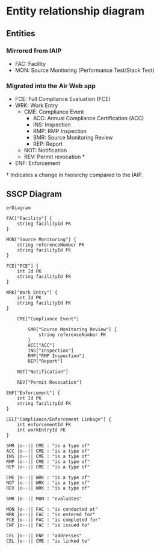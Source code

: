 # Entity relationship diagram

## Entities

### Mirrored from IAIP

- FAC: Facility
- MON: Source Monitoring (Performance Test/Stack Test)

### Migrated into the Air Web app

- FCE: Full Compliance Evaluation (FCE)
- WRK: Work Entry
    - CME: Compliance Event
        - ACC: Annual Compliance Certification (ACC)
        - INS: Inspection
        - RMP: RMP Inspection
        - SMR: Source Monitoring Review
        - REP: Report
    - NOT: Notification
    - REV: Permit revocation †
- ENF: Enforcement

† Indicates a change in hierarchy compared to the IAIP.

## SSCP Diagram

```mermaid
erDiagram

FAC["Facility"] {
    string facilityId PK
}

MON["Source Monitoring"] {
    string referenceNumber PK
    string facilityId FK
}

FCE["FCE"] {
    int Id PK
    string facilityId FK
}

WRK["Work Entry"] {
    int Id PK
    string facilityId FK
}

    CME["Compliance Event"]

        SMR["Source Monitoring Review"] {
            string referenceNumber FK
        }
        ACC["ACC"]
        INS["Inspection"]
        RMP["RMP Inspection"]
        REP["Report"]

    NOT["Notification"]
    
    REV["Permit Revocation"]

ENF["Enforcement"] {
    int Id PK
    string facilityId FK
}

CEL["Compliance/Enforcement Linkage"] {
    int enforcementId FK
    int workEntryId FK
}

SMR |o--|| CME : "is a type of"
ACC |o--|| CME : "is a type of"
INS |o--|| CME : "is a type of"
RMP |o--|| CME : "is a type of"
REP |o--|| CME : "is a type of"

CME |o--|| WRK : "is a type of"
NOT |o--|| WRK : "is a type of"
REV |o--|| WRK : "is a type of"

SMR |o--|| MON : "evaluates"

MON }o--|| FAC : "is conducted at"
WRK }o--|| FAC : "is entered for"
FCE }o--|| FAC : "is completed for"
ENF }o--|| FAC : "is issued to"

CEL }o--|| ENF : "addresses"
CEL }o--|| CME : "is linked to"

```
